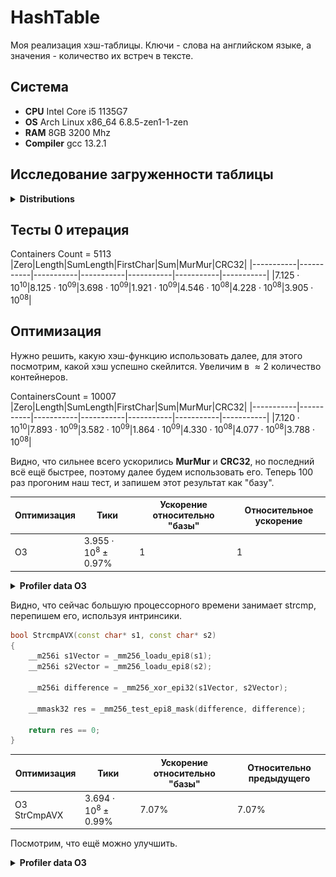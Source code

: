 # HashTable
Моя реализация хэш-таблицы. Ключи - слова на английском языке,
а значения - количество их встреч в тексте.

## Система
- **CPU** Intel Core i5 1135G7
- **OS** Arch Linux x86_64 6.8.5-zen1-1-zen
- **RAM** 8GB 3200 Mhz
- **Compiler** gcc 13.2.1

## Исследование загруженности таблицы

<details>
<summary> <b> Distributions </b> </summary>
<p align="center">

<figure>
    <img src = Containers/ContainersZero.csvgraph.png style = "width: 65vw">
    <figcaption align="center">Zero</figcaption>
</figure>
<figure>
    <img src = Containers/ContainersLength.csvgraph.png style = "width: 65vw">
    <figcaption align="center">Length</figcaption>
</figure>
<figure>
    <img src = Containers/ContainersSumLength.csvgraph.png style = "width: 65vw">
    <figcaption align="center">SumLength</figcaption>
</figure>
<figure>
    <img src = Containers/ContainersFirstChar.csvgraph.png style = "width: 65vw">
    <figcaption align="center">FirstChar</figcaption>
</figure>
<figure>
    <img src = Containers/ContainersSum.csvgraph.png style = "width: 65vw">
    <figcaption align="center">Sum</figcaption>
</figure>
<figure>
    <img src = Containers/ContainersMurMur.csvgraph.png style = "width: 65vw">
    <figcaption align="center">MurMur</figcaption>
</figure>
<figure>
    <img src = Containers/ContainersCRC32.csvgraph.png style = "width: 65vw">
    <figcaption align="center">CRC32</figcaption>
</figure>

</p>
</details>

## Тесты 0 итерация
Containers Count = 5113
|Zero|Length|SumLength|FirstChar|Sum|MurMur|CRC32|
|-----------|-----------|-----------|-----------|-----------|-----------|-----------|
|$7.125\cdot10^{10}$|$8.125\cdot10^{09}$|$3.698\cdot10^{09}$|$1.921\cdot10^{09}$|$4.546\cdot10^{08}$|$4.228\cdot10^{08}$|$3.905\cdot10^{08}$|

## Оптимизация

Нужно решить, какую хэш-функцию использовать далее, для этого посмотрим, какой хэш
успешно скейлится. Увеличим в $\approx 2$ количество контейнеров.

ContainersCount = 10007
|Zero|Length|SumLength|FirstChar|Sum|MurMur|CRC32|
|-----------|-----------|-----------|-----------|-----------|-----------|-----------|
|$7.120\cdot10^{10}$|$7.893\cdot10^{09}$|$3.582\cdot10^{09}$|$1.864\cdot10^{09}$|$4.330\cdot10^{08}$|$4.077\cdot10^{08}$|$3.788\cdot10^{08}$|

Видно, что сильнее всего ускорились **MurMur** и **CRC32**, но последний всё ещё быстрее, поэтому далее будем использовать
его. Теперь 100 раз прогоним наш тест, и запишем этот результат как "базу".

| Оптимизация       | Тики             | Ускорение относительно "базы" | Относительное ускорение |
|-------------------|------------------|-------------------------------|-------------------------|
| O3                | $3.955 \cdot 10^{8} \pm 0.97\%$ | 1                             | 1        |

<details>
<summary> <b> Profiler data O3 </b> </summary>
<p align="center">
<img src = img/O3.png style = "width: 65vw">
</p>
</details>

Видно, что сейчас большую процессорного времени занимает strcmp, перепишем его, используя интринсики.

```c++
bool StrcmpAVX(const char* s1, const char* s2)
{
    __m256i s1Vector = _mm256_loadu_epi8(s1);
    __m256i s2Vector = _mm256_loadu_epi8(s2);

    __m256i difference = _mm256_xor_epi32(s1Vector, s2Vector);

    __mmask32 res = _mm256_test_epi8_mask(difference, difference);

    return res == 0;
}
```

| Оптимизация       | Тики                            | Ускорение относительно "базы" | Относительно предыдущего |
|-------------------|---------------------------------|-------------------------------|--------------------------|
| O3 StrCmpAVX      | $3.694 \cdot 10^{8} \pm 0.99\%$ | $7.07\%$                      | $7.07\%$                 |

Посмотрим, что ещё можно улучшить.

<details>
<summary> <b> Profiler data O3 </b> </summary>
<p align="center">
<img src = img/O3StrcmpAVX.png style = "width: 65vw">
</p>
</details>

